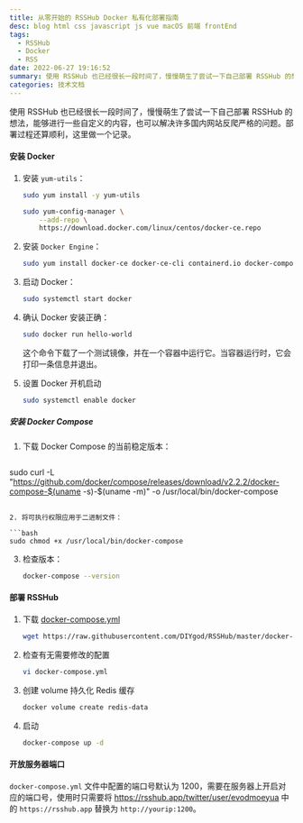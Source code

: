 ```yaml
---
title: 从零开始的 RSSHub Docker 私有化部署指南
desc: blog html css javascript js vue macOS 前端 frontEnd
tags:
  - RSSHub
  - Docker
  - RSS
date: 2022-06-27 19:16:52
summary: 使用 RSSHub 也已经很长一段时间了，慢慢萌生了尝试一下自己部署 RSSHub 的想法，能够进行一些自定义的内容，也可以解决许多国内网站反爬严格的问题。部署过程还算顺利，这里做一个记录。
categories: 技术文档
---
```


使用 RSSHub 也已经很长一段时间了，慢慢萌生了尝试一下自己部署 RSSHub 的想法，能够进行一些自定义的内容，也可以解决许多国内网站反爬严格的问题。部署过程还算顺利，这里做一个记录。

#### 安装 Docker

1. 安装 `yum-utils`：

   ```bash
   sudo yum install -y yum-utils
   
   sudo yum-config-manager \
       --add-repo \
       https://download.docker.com/linux/centos/docker-ce.repo
   
   ```

2. 安装 `Docker Engine`：

   ```bash
   sudo yum install docker-ce docker-ce-cli containerd.io docker-compose-plugin
   ```

3. 启动 Docker：

   ```bash
   sudo systemctl start docker
   ```

4. 确认 Docker 安装正确：

   ```bash
   sudo docker run hello-world
   ```

   这个命令下载了一个测试镜像，并在一个容器中运行它。当容器运行时，它会打印一条信息并退出。

5. 设置 Docker 开机启动

   ```bash
   sudo systemctl enable docker
   ```

   

##### 安装 Docker Compose

1. 下载 Docker Compose 的当前稳定版本：


   ```bash
sudo curl -L "https://github.com/docker/compose/releases/download/v2.2.2/docker-compose-$(uname -s)-$(uname -m)" -o /usr/local/bin/docker-compose
   ```

2. 将可执行权限应用于二进制文件：

   ```bash
   sudo chmod +x /usr/local/bin/docker-compose
   ```

3. 检查版本：

   ```bash
   docker-compose --version
   ```

#### 部署 RSSHub

1. 下载 [docker-compose.yml](https://github.com/DIYgod/RSSHub/blob/master/docker-compose.yml)

   ```bash
   wget https://raw.githubusercontent.com/DIYgod/RSSHub/master/docker-compose.yml
   ```

2. 检查有无需要修改的配置

   ```bash
   vi docker-compose.yml
   ```

3. 创建 volume 持久化 Redis 缓存

   ```bash
   docker volume create redis-data
   ```

4. 启动

   ```bash
   docker-compose up -d
   ```



#### 开放服务器端口

`docker-compose.yml` 文件中配置的端口号默认为 1200，需要在服务器上开启对应的端口号，使用时只需要将  https://rsshub.app/twitter/user/evodmoeyua  中的 `https://rsshub.app` 替换为  `http://yourip:1200`。


